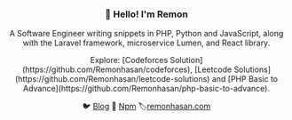 <h3 align="center">👋 Hello! I'm Remon</h3>
<P  align="center">A Software Engineer writing snippets in PHP, Python and JavaScript, along with the Laravel framework, microservice Lumen, and React library.</P>
<P  align="center">
  Explore: [Codeforces Solution](https://github.com/Remonhasan/codeforces), [Leetcode Solutions](https://github.com/Remonhasan/leetcode-solutions) and [PHP Basic to Advance](https://github.com/Remonhasan/php-basic-to-advance).
</P>
<p align="center">
  🐦 <a href="https://dev.to/remonhasan">Blog</a> 🐹
  <a href="https://www.npmjs.com/~remonhasan">Npm</a>
  🏷️<a href="https://remonhasan.com/">remonhasan.com</a>
</p>

